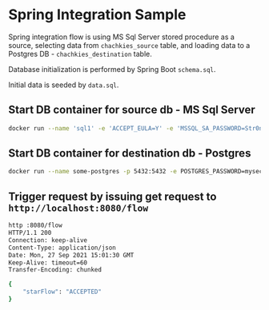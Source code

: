 # Spring Integration Sample

Spring integration flow is using MS Sql Server stored procedure as a source, selecting data from `chachkies_source` table, and loading data to a Postgres DB - `chachkies_destination` table.

Database initialization is performed by Spring Boot `schema.sql`.

Initial data is seeded by `data.sql`.


## Start DB container for source db - MS Sql Server

```bash
docker run --name 'sql1' -e 'ACCEPT_EULA=Y' -e 'MSSQL_SA_PASSWORD=Str0ngPa$$w0rd' -d -p 1433:1433 mcr.microsoft.com/mssql/server:2019-GDR1-ubuntu-16.04
```

## Start DB container for destination db - Postgres

```bash
docker run --name some-postgres -p 5432:5432 -e POSTGRES_PASSWORD=mysecretpassword -d postgres
```

## Trigger request by issuing get request to `http://localhost:8080/flow`

```bash
http :8080/flow
HTTP/1.1 200
Connection: keep-alive
Content-Type: application/json
Date: Mon, 27 Sep 2021 15:01:30 GMT
Keep-Alive: timeout=60
Transfer-Encoding: chunked

{
    "starFlow": "ACCEPTED"
}
```